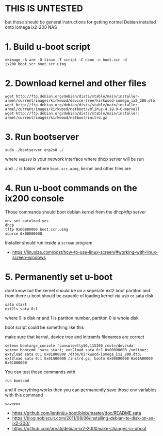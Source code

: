 # THIS IS UNTESTED

but those should be general instructions for getting normal Debian installed 
onto iomega ix2-200 NAS

# 1. Build u-boot script

    mkimage -A arm -O linux -T script -C none -n boot.scr -d ix200_boot.scr boot.scr.uimg

# 2. Download kernel and other files

    wget http://ftp.debian.org/debian/dists/stable/main/installer-armel/current/images/kirkwood/device-tree/kirkwood-iomega_ix2_200.dtb
    wget http://ftp.debian.org/debian/dists/stable/main/installer-armel/current/images/kirkwood/netboot/vmlinuz-4.19.0-6-marvell
    wget http://ftp.debian.org/debian/dists/stable/main/installer-armel/current/images/kirkwood/netboot/initrd.gz

# 3. Run bootserver

    sudo ./bootserver enp2s0 ./
    
where `enp2s0` is your network interface where dhcp server will be run

and `./` is folder where `boot.scr.uimg`, kernel and other files are


# 4. Run u-boot commands on the ix200 console

Those commands should boot debian kernel from the dhcp/tftp server

    env set autoload yes
    dhcp
    tftp 0x00800000 boot.scr.uimg
    source 0x00800000

Installer should run inside a `screen` program

* https://linuxize.com/post/how-to-use-linux-screen/#working-with-linux-screen-windows

# 5. Permanently set u-boot 

dont know but the kernel should be on a seperate ext2 boot partiton
and from there u-boot should be capable of loading kernel via usb or sata disk

    sata start
    ext2ls sata 0:1
    
where 0 is disk nr and 1 is partiton number, partiton 0 is whole disk

boot script could be something like this

make sure that kernel, device tree and initramfs filenames are correct

    setenv bootargs_console 'console=ttyS0,115200 root=/dev/sda'
    setenv bootcmd 'sata start; ext2load sata 0:1 0x00800000 /vmlinuz; ext2load sata 0:1 0x01800000 /dtbs/kirkwood-iomega_ix2_200.dtb; ext2load sata 0:1 0x01A00000 /initrd.gz; bootm 0x00800000 0x01A00000 0x01800000'

You can test those commands with

    run bootcmd

and if everything works then you can permanently save those env variables with this command

    saveenv
    
* https://github.com/lentinj/u-boot/blob/master/doc/README.sata
* https://blog.nobiscuit.com/2011/08/06/installing-debian-to-disk-on-an-ix2-200/
* https://github.com/arvati/debian-ix2-200#make-changes-in-uboot
